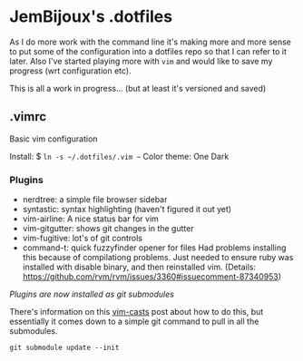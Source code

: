 # JemBijoux's .dotfiles

As I do more work with the command line it's making more and more sense to put 
some of the configuration into a dotfiles repo so that I can refer to it later.
Also I've started playing more with `vim` and would like to save my progress
(wrt configuration etc). 

This is all a work in progress... (but at least it's versioned and saved)

## .vimrc
Basic vim configuration

Install: $  `ln -s ~/.dotfiles/.vim ~`
Color theme: One Dark

### Plugins

- nerdtree: a simple file browser sidebar
- syntastic: syntax highlighting (haven't figured it out yet)
- vim-airline: A nice status bar for vim
- vim-gitgutter: shows git changes in the gutter
- vim-fugitive: lot's of git controls
- command-t: quick fuzzyfinder opener for files
  Had problems installing this because of compilationg problems.
  Just needed to ensure ruby was installed with disable binary, and then
  reinstalled vim. 
  (Details: https://github.com/rvm/rvm/issues/3360#issuecomment-87340953)

*Plugins are now installed as git submodules*

There's information on this 
[vim-casts](http://vimcasts.org/episodes/synchronizing-plugins-with-git-submodules-and-pathogen/)
post about how to do this, but essentially it comes down to a simple git
command to pull in all the submodules.

```
git submodule update --init
```
